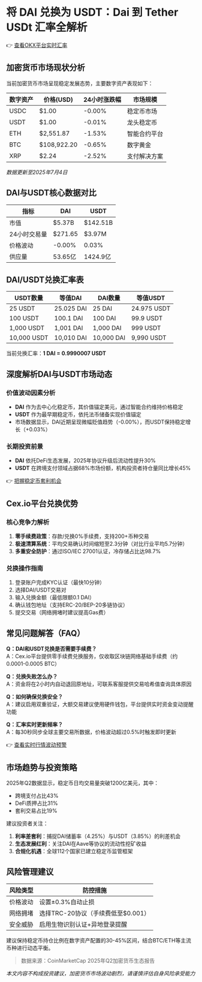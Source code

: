 # 将 DAI 兑换为 USDT：Dai 到 Tether USDt 汇率全解析

👉 [查看OKX平台实时汇率](https://bit.ly/okx_welcome)

## 加密货币市场现状分析

当前加密货币市场呈现稳定发展态势，主要数字资产表现如下：

| 数字资产 | 价格(USD) | 24小时涨跌幅 | 市场规模 |
|----------|-----------|--------------|----------|
| USDC     | $1.00     | -0.00%       | 稳定币市场 |
| USDT     | $1.00     | -0.01%       | 龙头稳定币 |
| ETH      | $2,551.87 | -1.53%       | 智能合约平台 |
| BTC      | $108,922.20| -0.65%      | 数字黄金 |
| XRP      | $2.24     | -2.52%       | 支付解决方案 |

*数据更新至2025年7月4日*

## DAI与USDT核心数据对比

| 指标             | DAI           | USDT          |
|------------------|---------------|---------------|
| 市值             | $5.37B        | $142.51B      |
| 24小时交易量     | $271.65       | $3.97M        |
| 价格波动         | -0.00%        | 0.03%         |
| 供应量           | 53.65亿       | 1424.9亿      |

## DAI/USDT兑换汇率表

| USDT数量   | 等值DAI      | DAI数量   | 等值USDT    |
|------------|--------------|-----------|-------------|
| 25 USDT    | 25.025 DAI   | 25 DAI    | 24.975 USDT |
| 100 USDT   | 100.1 DAI    | 100 DAI   | 99.9 USDT   |
| 1,000 USDT | 1,001 DAI    | 1,000 DAI | 999 USDT    |
| 10,000 USDT| 10,010 DAI   | 10,000 DAI| 9,990 USDT  |

当前兑换汇率：**1 DAI = 0.9990007 USDT**

## 深度解析DAI与USDT市场动态

### 价值波动因素分析
- **DAI** 作为去中心化稳定币，其价值锚定美元，通过智能合约维持价格稳定
- **USDT** 作为最早期稳定币，依托法币储备实现价值锚定
- 市场数据显示，DAI近期呈现微幅贬值趋势（-0.00%），而USDT保持稳定增长（+0.03%）

### 长期投资前景
- **DAI** 依托DeFi生态发展，2025年协议升级后流动性提升30%
- **USDT** 在跨境支付领域占据68%市场份额，机构投资者持仓量同比增长45%

👉 [把握稳定币套利机会](https://bit.ly/okx_welcome)

## Cex.io平台兑换优势

### 核心竞争力解析
1. **零手续费政策**：存款/兑换0%手续费，支持200+币种交易
2. **极速清算系统**：平均交易确认时间缩短至2.3分钟（对比行业平均5.7分钟）
3. **多重安全防护**：通过ISO/IEC 27001认证，冷存储占比达98.7%

### 兑换操作指南
1. 登录账户完成KYC认证（最快10分钟）
2. 选择DAI/USDT交易对
3. 输入兑换金额（最低限额0.1 DAI）
4. 确认钱包地址（支持ERC-20/BEP-20多链协议）
5. 提交交易（网络拥堵时建议提高Gas费）

## 常见问题解答（FAQ）

**Q：DAI和USDT兑换是否需要手续费？**  
A：Cex.io平台提供零手续费兑换服务，仅收取区块链网络基础手续费（约0.0001-0.0005 BTC）

**Q：兑换失败怎么办？**  
A：资金将在2小时内自动退回原地址，可联系客服提供交易哈希值查询具体原因

**Q：如何确保兑换安全？**  
A：建议启用双重验证，大额交易建议使用硬件钱包，平台提供实时资金变动提醒功能

**Q：汇率实时更新频率？**  
A：每30秒同步全球主要交易所数据，价格波动超过0.5%时触发即时更新

👉 [查看实时行情波动预警](https://bit.ly/okx_welcome)

## 市场趋势与投资策略

2025年Q2数据显示，稳定币日均交易量突破1200亿美元，其中：
- 跨境支付占比43%
- DeFi质押占比31%
- 套利交易占比19%

建议投资者关注：
1. **利率差套利**：捕捉DAI储蓄率（4.25%）与USDT（3.85%）的利差机会
2. **生态发展红利**：关注DAI在Aave等协议的流动性挖矿收益
3. **合规化机遇**：全球112个国家已建立稳定币监管框架

## 风险管理建议

| 风险类型 | 防控措施 |
|----------|----------|
| 价格波动 | 设置±0.3%自动止损 |
| 网络拥堵 | 选择TRC-20协议（手续费低至$0.001） |
| 安全威胁 | 启用生物识别认证+异地登录提醒 |

建议保持稳定币持仓比例在数字资产配置的30-45%区间，结合BTC/ETH等主流币种进行动态平衡。

> 数据来源：CoinMarketCap 2025年Q2加密货币生态报告

*本文内容不构成投资建议，加密货币市场波动剧烈，请谨慎评估自身风险承受能力*